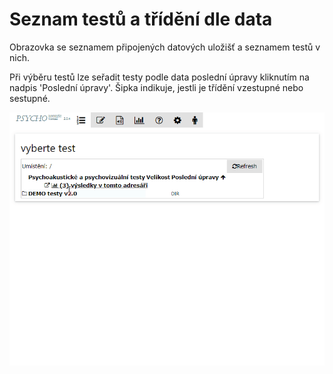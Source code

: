 # Seznam testů a třídění dle data

Obrazovka se seznamem připojených datových uložišť a seznamem testů v nich.

Při výběru testů lze seřadit testy podle data poslední úpravy kliknutím na nadpis 'Poslední úpravy'. Šipka indikuje, jestli je třídění vzestupné nebo sestupné.

![](../.gitbook/assets/yn1jsdrcga.gif)

